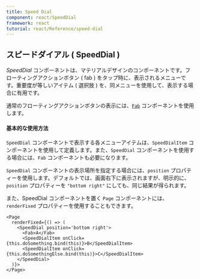 ```yaml
---
title: Speed Dial
component: react/SpeedDial
framework: react
tutorial: react/Reference/speed-dial
---
```


## スピードダイアル ( SpeedDial )

*SpeedDial* コンポーネントは、マテリアルデザインのコンポーネントです。フローティングアクションボタン ( fab ) をタップ時に、表示されるメニューです。重要度が等しいアイテム ( 選択肢 ) を、同メニューを使用して、表示する場合に有用です。

通常のフローティングアクションボタンの表示には、[`Fab`](Fab.html) コンポーネントを使用します。

#### 基本的な使用方法

`SpeedDial` コンポーネントで表示する各メニューアイテムは、`SpeedDialItem` コンポーネントを使用して定義します。また、`SpeedDial` コンポーネントを使用する場合には、`Fab` コンポーネントも必要になります。

`SpeedDial` コンポーネントの表示場所を指定する場合には、`position` プロパティーを使用します。デフォルトでは、画面右下に表示されますが、明示的に、`position` プロパティーを `"bottom right"` にしても、同じ結果が得られます。

また、SpeedDial コンポーネントを置く `Page` コンポーネントには、`renderFixed` プロパティーを使用することもできます。

```
<Page
  renderFixed={() => (
    <SpeedDial position='bottom right'>
      <Fab>A</Fab>
      <SpeedDialItem onClick={this.doSomething.bind(this)}>B</SpeedDialItem>
      <SpeedDialItem onClick={this.doSomethingElse.bind(this)}>C</SpeedDialItem>
    </SpeedDial>
  )}>
</Page>
```
